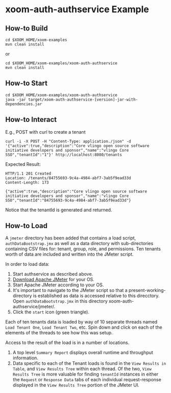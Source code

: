 # xoom-auth-authservice Example
## How-to Build
```
cd $XOOM_HOME/xoom-examples
mvn clean install
```

or

```
cd $XOOM_HOME/xoom-examples/xoom-auth-authservice
mvn clean install
```

## How-to Start 
```
cd $XOOM_HOME/xoom-examples/xoom-auth-authservice
java -jar target/xoom-auth-authservice-[version]-jar-with-dependencies.jar
```

## How-to Interact

E.g., POST with curl to create a tenant

```
curl -i -X POST -H "Content-Type: application./json" -d '{"active":true,"description":"Core vlingo open source software initiative developers and sponsor","name":"vlingo Core SSO","tenantId":"1"}' http://localhost:8080/tenants
```

Expected Result:

```
HTTP/1.1 201 Created
Location: /tenants/84755693-9c4a-4984-abf7-3ab5f9ead33d
Content-Length: 173

{"active":true,"description":"Core vlingo open source software initiative developers and sponsor","name":"vlingo Core SSO","tenantId":"84755693-9c4a-4984-abf7-3ab5f9ead33d"}
```

Notice that the tenantId is generated and returned.

## How-to Load
A `jmeter` directory has been added that contains a load script, `authDataBootstrap.jmx` as well as a data directory with sub-directories containing CSV files for: tenant, group, role, and permissions.  Ten tenants worth of data are included and written into the JMeter script.

In order to load data:

1. Start authservice as described above.
2. [Download Apache JMeter](https://jmeter.apache.org) for your OS.
3. Start Apache JMeter according to your OS.
4. It's important to navigate to the JMeter script so that a present-working-directory is established as data is accessed relative to this direcctory.  Open `authDataBootstrap.jmx` in this directory xoom-auth-authservice/jmeter/.
5. Click the `start` icon (green triangle).

Each of ten tenants data is loaded by way of 10 separate threads named `Load Tenant One`, `Load Tenant Two`, etc.  Spin down and click on each of the elements of the threads to see how this was setup.

Access to the result of the load is in a number of locations.

1. A top level `Summary Report` displays overall runtime and throughput information.
2. Data specific to each of the Tenant loads is found in the `View Results in Table`, and `View Results Tree` within each thread.  Of the two, `View Results Tree` is more valuable for finding `tenantId` instances in either the `Request` or `Response Data` tabs of each individual request-response displayed in the `View Results Tree` portion of the JMeter UI.
 